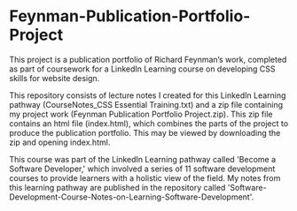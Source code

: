 # Feynman-Publication-Portfolio-Project

This project is a publication portfolio of Richard Feynman’s work, completed as part of coursework for a LinkedIn Learning course on developing CSS skills for website design. 
 
 
This repository consists of lecture notes I created for this LinkedIn Learning pathway (CourseNotes_CSS Essential Training.txt) and a zip file containing my project work (Feynman Publication Portfolio Project.zip). This zip file contains an html file (index.html), which combines the parts of the project to produce the publication portfolio. This may be viewed by downloading the zip and opening index.html.

This course was part of the LinkedIn Learning pathway called 'Become a Software Developer,' which involved a series of 11 software development courses to provide learners with a holistic view of the field. My notes from this learning pathway are published in the repository called 'Software-Development-Course-Notes-on-Learning-Software-Development'.

